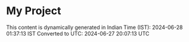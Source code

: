 # My Project

This content is dynamically generated in Indian Time (IST): 2024-06-28 01:37:13 IST
Converted to UTC: 2024-06-27 20:07:13 UTC
